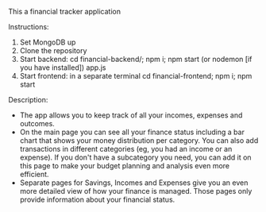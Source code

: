 This a financial tracker application

Instructions:

1. Set MongoDB up
2. Clone the repository
3. Start backend: cd financial-backend/; npm i; npm start (or nodemon [if you have installed]) app.js
4. Start frontend: in a separate terminal cd financial-frontend; npm i; npm start

Description:

- The app allows you to keep track of all your incomes, expenses and outcomes.
- On the main page you can see all your finance status including a bar chart that shows your money distribution per category. You can also add transactions in different categories (eg, you had an income or an expense). If you don't have a subcategory you need, you can add it on this page to make your budget planning and analysis even more efficient.
- Separate pages for Savings, Incomes and Expenses give you an even more detailed view of how your finance is managed. Those pages only provide information about your financial status.
